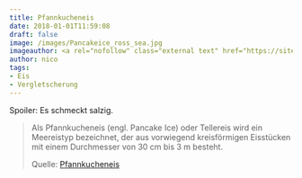```yaml
---
title: Pfannkucheneis
date: 2018-01-01T11:59:08
draft: false
image: /images/Pancakeice_ross_sea.jpg
imageauthor: <a rel="nofollow" class="external text" href="https://sites.google.com/site/thebrockeninglory/">Brocken Inaglory</a>
author: nico
tags:
- Eis
- Vergletscherung
---
```


Spoiler: Es schmeckt salzig.

> Als Pfannkucheneis (engl. Pancake Ice) oder Tellereis wird ein Meereistyp bezeichnet, der aus vorwiegend kreisförmigen Eisstücken mit einem Durchmesser von 30 cm bis 3 m besteht.
>
> Quelle: [Pfannkucheneis](https://de.wikipedia.org/wiki/Pfannkucheneis)